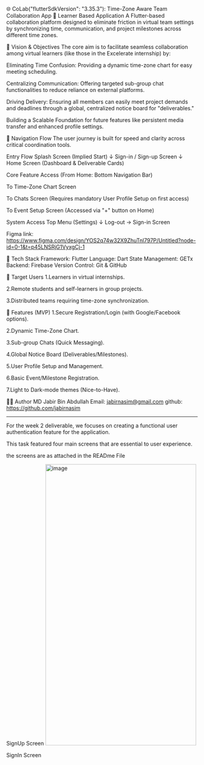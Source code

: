 🌐 CoLab("flutterSdkVersion": "3.35.3"): Time-Zone Aware Team Collaboration App
📱 Learner Based Application
A Flutter-based collaboration platform designed to eliminate friction in virtual team settings by synchronizing time, communication, and project milestones across different time zones.

🚀 Vision & Objectives
The core aim is to facilitate seamless collaboration among virtual learners (like those in the Excelerate internship) by:

Eliminating Time Confusion: Providing a dynamic time-zone chart for easy meeting scheduling.

Centralizing Communication: Offering targeted sub-group chat functionalities to reduce reliance on external platforms.

Driving Delivery: Ensuring all members can easily meet project demands and deadlines through a global, centralized notice board for "deliverables."

Building a Scalable Foundation for future features like persistent media transfer and enhanced profile settings.

🧭 Navigation Flow
The user journey is built for speed and clarity across critical coordination tools.

Entry Flow
Splash Screen (Implied Start)
↓
Sign-in / Sign-up Screen
↓
Home Screen (Dashboard & Deliverable Cards)

Core Feature Access (From Home: Bottom Navigation Bar)

To Time-Zone Chart Screen

To Chats Screen (Requires mandatory User Profile Setup on first access)

To Event Setup Screen (Accessed via "+" button on Home)

System Access
Top Menu (Settings)
↓
Log-out → Sign-in Screen

Figma link: https://www.figma.com/design/YOS2q74w32X9ZhuTnl797P/Untitled?node-id=0-1&t=p45LNSRjG1VyxgCj-1

🧰 Tech Stack
Framework: Flutter
Language: Dart
State Management: GETx
Backend: Firebase 
Version Control: Git & GitHub

👥 Target Users
1.Learners in virtual internships.

2.Remote students and self-learners in group projects.

3.Distributed teams requiring time-zone synchronization.

📝 Features (MVP)
1.Secure Registration/Login (with Google/Facebook options).

2.Dynamic Time-Zone Chart.

3.Sub-group Chats (Quick Messaging).

4.Global Notice Board (Deliverables/Milestones).

5.User Profile Setup and Management.

6.Basic Event/Milestone Registration.

7.Light to Dark-mode themes (Nice-to-Have).





🧑‍💻 Author
MD Jabir Bin Abdullah
Email: jabirnasim@gmail.com
github: https://github.com/jabirnasim


-----------------------------------------------------------------------------------


For the week 2 deliverable, we focuses on creating a functional user authentication feature for the application. 

This task featured four main screens that are essential to user experience.

the screens are as attached in the READme File 

SignUp Screen
<img width="397" height="738" alt="image" src="https://github.com/user-attachments/assets/ca0ce64d-f374-40a6-ab0f-5a58321eaa3a" />

SignIn Screen 





